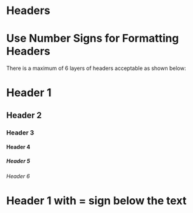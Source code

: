 # Headers
# Use Number Signs for Formatting Headers

There is a maximum of 6 layers of headers acceptable as shown below:
# Header 1
## Header 2
### Header 3
#### Header 4
##### Header 5
###### Header 6

Header 1 with = sign below the text
====